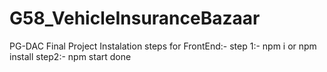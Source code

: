 # G58_VehicleInsuranceBazaar
PG-DAC Final Project 
Instalation steps for FrontEnd:-
  step 1:-
    npm i or npm install
  step2:-
    npm start
	done
